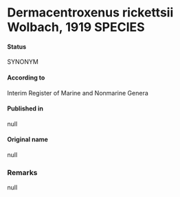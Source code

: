 Dermacentroxenus rickettsii Wolbach, 1919 SPECIES
=======

#### Status
SYNONYM

#### According to
Interim Register of Marine and Nonmarine Genera

#### Published in
null

#### Original name
null

### Remarks
null